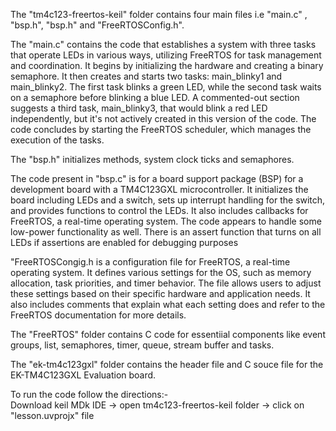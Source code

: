 The "tm4c123-freertos-keil" folder contains four main files i.e "main.c" , "bsp.h", "bsp.h" and "FreeRTOSConfig.h".

The "main.c" contains the code that establishes a system with three tasks that operate LEDs in various ways, utilizing FreeRTOS for task management and coordination. It begins by initializing the hardware and creating a binary semaphore. It then creates and starts two tasks: main_blinky1 and main_blinky2. The first task blinks a green LED, while the second task waits on a semaphore before blinking a blue LED. A commented-out section suggests a third task, main_blinky3, that would blink a red LED independently, but it's not actively created in this version of the code. The code concludes by starting the FreeRTOS scheduler, which manages the execution of the tasks.

The "bsp.h" initializes methods, system clock ticks and semaphores.

The code present in "bsp.c" is for a board support package (BSP) for a development board with a TM4C123GXL microcontroller. It initializes the board including LEDs and a switch, sets up interrupt handling for the switch, and provides functions to control the LEDs. It also includes callbacks for FreeRTOS, a real-time operating system. The code appears to handle some low-power functionality as well. There is an assert function that turns on all LEDs if assertions are enabled for debugging purposes

"FreeRTOSCongig.h is a configuration file for FreeRTOS, a real-time operating system. It defines various settings for the OS, such as memory allocation, task priorities, and timer behavior. The file allows users to adjust these settings based on their specific hardware and application needs. It also includes comments that explain what each setting does and refer to the FreeRTOS documentation for more details.

The "FreeRTOS" folder contains C code for essentiial components like event groups, list, semaphores, timer, queue, stream buffer and tasks.

The "ek-tm4c123gxl" folder contains the header file and C souce file for the EK-TM4C123GXL Evaluation board.

To run the code follow the directions:-    
Download keil MDk IDE -> open tm4c123-freertos-keil folder -> click on "lesson.uvprojx" file
